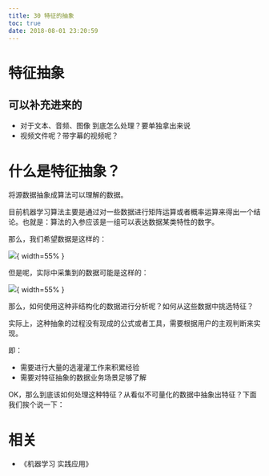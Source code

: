 ```yaml
---
title: 30 特征的抽象
toc: true
date: 2018-08-01 23:20:59
---
```

# 特征抽象


## 可以补充进来的


- 对于文本、音频、图像 到底怎么处理？要单独拿出来说
- 视频文件呢？带字幕的视频呢？



# 什么是特征抽象？


将源数据抽象成算法可以理解的数据。

目前机器学习算法主要是通过对一些数据进行矩阵运算或者概率运算来得出一个结论。也就是：算法的入参应该是一组可以表达数据某类特性的数字。

那么，我们希望数据是这样的：


![](http://images.iterate.site/blog/image/180728/19kdcdl3ia.png?imageslim){ width=55% }

但是呢，实际中采集到的数据可能是这样的：


![](http://images.iterate.site/blog/image/180728/GlA1ibB7H6.png?imageslim){ width=55% }

那么，如何使用这种非结构化的数据进行分析呢？如何从这些数据中挑选特征？

实际上，这种抽象的过程没有现成的公式或者工具，需要根据用户的主观判断来实现。

即：

- 需要进行大量的选灌灌工作来积累经验
- 需要对特征抽象的数据业务场景足够了解

OK，那么到底该如何处理这种特征？从看似不可量化的数据中抽象出特征？下面我们挨个说一下：






# 相关

- 《机器学习 实践应用》
